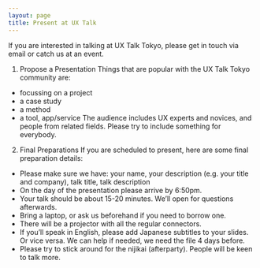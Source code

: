```yaml
---
layout: page
title: Present at UX Talk
---
```


If you are interested in talking at UX Talk Tokyo, please get in touch via email or catch us at an event.

1) Propose a Presentation
Things that are popular with the UX Talk Tokyo community are:
- focussing on a project
- a case study
- a method
- a tool, app/service
The audience includes UX experts and novices, and people from related fields. Please try to include something for everybody.
 
2) Final Preparations
If you are scheduled to present, here are some final preparation details:
- Please make sure we have: your name, your description (e.g. your title and company), talk title, talk description
- On the day of the presentation please arrive by 6:50pm.
- Your talk should be about 15-20 minutes. We’ll open for questions afterwards.
- Bring a laptop, or ask us beforehand if you need to borrow one.
- There will be a projector with all the regular connectors.
- If you’ll speak in English, please add Japanese subtitles to your slides. Or vice versa. We can help if needed, we need the file 4 days before.
- Please try to stick around for the nijikai (afterparty). People will be keen to talk more.


